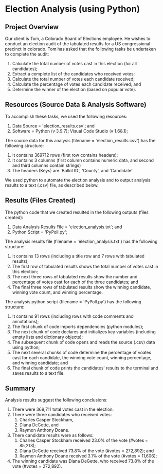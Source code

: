 # Election Analysis (using Python)

## Project Overview
Our client is Tom, a Colorado Board of Elections employee. He wishes to conduct an election audit of the tabulated results for a US congressional precinct in colorado. Tom has asked that the following tasks be undertaken to complete the audit:  
	<ol>
	<li> Calculate the total number of votes cast in this election (for all candidates);
	<li> Extract a complete list of the candidates who received votes;
    <li> Calculate the total number of votes each candidate received;
    <li> Calculate the percentage of votes each candidate received; and
    <li> Determine the winner of the election (based on popular vote).
	</ol>

## Resources (Source Data & Analysis Software)
To accomplish these tasks, we used the following resources:
	<ol>
	<li> Data Source = 'election_results.csv'; and
	<li> Software = Python (v 3.9.7); Visual Code Studio (v 1.68.1);
	</ol>

The source data for this analysis (filename = 'election_results.csv') has the following structure:
	<ol>
	<li> It contains 369712 rows (first row contains headers);
	<li> It contains 3 columns (first column contains numeric data, and second and third columns contain strings)
	<li> The headers (Keys) are 'Ballot ID', 'County', and 'Candidate'
	</ol>
We used python to automate the election analysis and to output analysis results to a text (.csv) file, as described below.

## Results (Files Created)
The python code that we created resulted in the following outputs (files created):
	<ol>
	<li> Data Analysis Results File = 'election_analysis.txt'; and
	<li> Python Script = 'PyPoll.py';
	</ol>

The analysis results file (filename = 'election_analysis.txt') has the following structure:
	<ol>
	<li> It contains 13 rows (including a title row and 7 rows with tabulated results);
	<li> The first row of tabulated results shows the total number of votes cast in this election;
	<li> The next three rows of tabulated results show the number and percentage of votes cast for each of the three candidates; and
	<li> The final three rows of tabulated results show the winning candidate, winning vote count, and winning percentage.
	</ol>

The analysis python script (filename = 'PyPoll.py') has the following structure:
	<ol>
	<li> It contains 91 rows (including rows with code comments and annotations);
	<li> The first chunk of code imports dependencies (python modules);
	<li> The next chunk of code declares and initializes key variables (including empty lists and dictionary objects);
	<li> The subsequent chunk of code opens and reads the source (.csv) data using python; 
	<li> The next several chunks of code determine the percentage of voates cast for each candidate, the winning vote count, winning percentage, and winning candidate; and
	<li> The final chunk of code prints the candidates' results to the terminal and saves results to a text file.
	</ol>

## Summary
Analysis results suggest the following conclusions:
	<ol>
	<li> There were 369,711 total votes cast in the election.
	<li> There were three candidates who received votes:
		<ol>
    	<li> Charles Casper Stockham,
        <li> Diana DeGette, and
        <li> Raymon Anthony Doane.
		</ol>
    <li> There candidate results were as follows:
		<ol>
    	<li> Charles Casper Stockham received 23.0% of the vote (#votes = 85,213);
        <li> Diana DeGette received 73.8% of the vote (#votes = 272,892); and
        <li> Raymon Anthony Doane received 3.1% of the vote (#votes = 11,606);
		</ol>
    <li> The winning candidate was Diana DeGette, who received 73.8% of the vote (#votes = 272,892).
	</ol>

